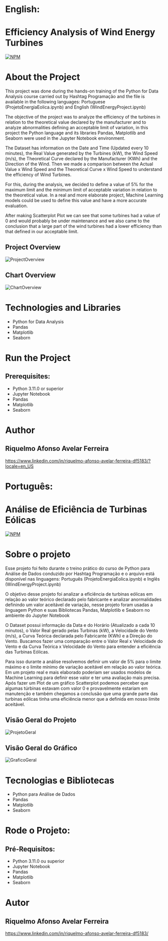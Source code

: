 # English:
# Efficiency Analysis of Wind Energy Turbines
[![NPM](https://img.shields.io/npm/l/react)](https://github.com/RiquelmoFerreira/Wind_Energy_Project/blob/main/LICENSE)

# About the Project

This project was done during the hands-on training of the Python for Data Analysis course carried out by Hashtag Programação and the file is available in the following languages: Portuguese (ProjetoEnergiaEolica.ipynb) and English (WindEnergyProject.ipynb)

The objective of the project was to analyze the efficiency of the turbines in relation to the theoretical value declared by the manufacturer and to analyze abnormalities defining an acceptable limit of variation, in this project the Python language and its libraries Pandas, Matplotlib and Seaborn were used in the Jupyter Notebook environment.

The Dataset has information on the Date and Time (Updated every 10 minutes), the Real Value generated by the Turbines (kW), the Wind Speed (m/s), the Theoretical Curve declared by the Manufacturer (KWh) and the Direction of the Wind. Then we made a comparison between the Actual Value x Wind Speed and the Theoretical Curve x Wind Speed to understand the efficiency of Wind Turbines.

For this, during the analysis, we decided to define a value of 5% for the maximum limit and the minimum limit of acceptable variation in relation to the theoretical value. In a real and more elaborate project, Machine Learning models could be used to define this value and have a more accurate evaluation.

After making Scatterplot Plot we can see that some turbines had a value of 0 and would probably be under maintenance and we also came to the conclusion that a large part of the wind turbines had a lower efficiency than that defined in our acceptable limit.

## Project Overview
![ProjectOverview](https://github.com/RiquelmoFerreira/Wind_Energy_Project/blob/main/Imagem1.png)

## Chart Overview
![ChartOverview](https://github.com/RiquelmoFerreira/Wind_Energy_Project/blob/main/Imagem2.png)

# Technologies and Libraries

- Python for Data Analysis
- Pandas
- Matplotlib
- Seaborn

# Run the Project
## Prerequisites:
- Python 3.11.0 or superior
- Jupyter Notebook
- Pandas
- Matplotlib
- Seaborn

# Author
## Riquelmo Afonso Avelar Ferreira

https://www.linkedin.com/in/riquelmo-afonso-avelar-ferreira-df5183/?locale=en_US
#

# Português: 
# Análise de Eficiência de Turbinas Eólicas
[![NPM](https://img.shields.io/npm/l/react)](https://github.com/RiquelmoFerreira/Wind_Energy_Project/blob/main/LICENSE)

# Sobre o projeto

Esse projeto foi feito durante o treino prático do curso de Python para Análise de Dados conduzido por Hashtag Programação e o arquivo está disponível nas linguagens: Português (ProjetoEnergiaEolica.ipynb) e Inglês (WindEnergyProject.ipynb)

O objetivo desse projeto foi analizar a eficiência de turbinas eólicas em relação ao valor teórico declarado pelo fabricante e analizar anormalidades definindo um valor aceitável de variação, nesse projeto foram usadas a linguagem Python e suas Bibliotecas Pandas, Matplotlib e Seaborn no ambiente do Jupyter Notebook

O Dataset possui informação da Data e do Horário (Atualizado a cada 10 minutos), o Valor Real gerado pelas Turbinas (kW), a Velocidade do Vento (m/s), a Curva Teórica declarada pelo Fabricante (KWh) e a Direção do Vento. Buscamos fazer uma comparação entre o Valor Real x Velocidade do Vento e da Curva Teórica x Velocidade do Vento para entender a eficiência das Turbinas Eólicas.

Para isso durante a análise resolvemos definir um valor de 5% para o limite máximo e o limite mínimo de variação aceitável em relação ao valor teórica. Em um projeto real e mais elaborado poderiam ser usados modelos de Machine Learning para definir esse valor e ter uma avaliação mais precisa. Após fazer um Plot de um gráfico Scatterplot podemos perceber que algumas túrbinas estavam com valor 0 e provavelmente estariam em manutenção e também chegamos a conclusão que uma grande parte das turbinas eólicas tinha uma eficiência menor que a definida em nosso limite aceitável.

## Visão Geral do Projeto
![ProjetoGeral](https://github.com/RiquelmoFerreira/Wind_Energy_Project/blob/main/Imagem1.png)

## Visão Geral do Gráfico
![GraficoGeral](https://github.com/RiquelmoFerreira/Wind_Energy_Project/blob/main/Imagem2.png)

# Tecnologias e Bibliotecas

- Python para Análise de Dados
- Pandas
- Matplotlib
- Seaborn

# Rode o Projeto:
## Pré-Requisitos:
- Python 3.11.0 ou superior
- Jupyter Notebook
- Pandas
- Matplotlib
- Seaborn

# Autor
## Riquelmo Afonso Avelar Ferreira

https://www.linkedin.com/in/riquelmo-afonso-avelar-ferreira-df5183/
